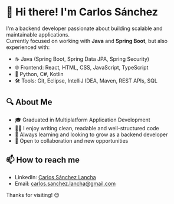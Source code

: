 # 👋 Hi there! I'm Carlos Sánchez

I'm a backend developer passionate about building scalable and maintainable applications.  
Currently focused on working with **Java** and **Spring Boot**, but also experienced with:

- ☕ Java (Spring Boot, Spring Data JPA, Spring Security)
- 🌐 Frontend: React, HTML, CSS, JavaScript, TypeScript
- 🐍 Python, C#, Kotlin
- 🛠️ Tools: Git, Eclipse, IntelliJ IDEA, Maven, REST APIs, SQL

## 🔍 About Me

- 🎓 Graduated in Multiplatform Application Development
- 👨‍💻 I enjoy writing clean, readable and well-structured code
- 🚀 Always learning and looking to grow as a backend developer
- 🤝 Open to collaboration and new opportunities

## 📫 How to reach me

- LinkedIn: [Carlos Sánchez Lancha](www.linkedin.com/in/carlos-sánchez-lancha-5a941613b)
- Email: carlos.sanchez.lancha@gmail.com

Thanks for visiting! 😊
